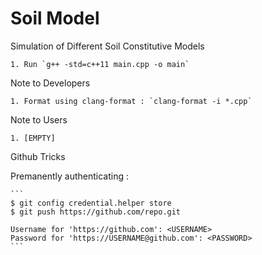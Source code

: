 # Soil Model
Simulation of Different Soil Constitutive Models

    1. Run `g++ -std=c++11 main.cpp -o main`

Note to Developers

    1. Format using clang-format : `clang-format -i *.cpp`

Note to Users

	1. [EMPTY]

Github Tricks

Premanently authenticating :

	```
	$ git config credential.helper store
	$ git push https://github.com/repo.git

	Username for 'https://github.com': <USERNAME>
	Password for 'https://USERNAME@github.com': <PASSWORD>
	```
